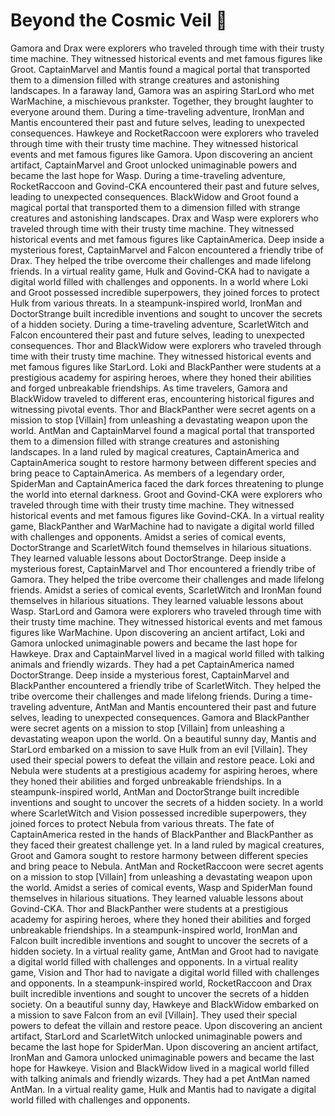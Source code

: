 # Beyond the Cosmic Veil :movie_camera: 

Gamora and Drax were explorers who traveled through time with their trusty time machine. They witnessed historical events and met famous figures like Groot.
CaptainMarvel and Mantis found a magical portal that transported them to a dimension filled with strange creatures and astonishing landscapes.
In a faraway land, Gamora was an aspiring StarLord who met WarMachine, a mischievous prankster. Together, they brought laughter to everyone around them.
During a time-traveling adventure, IronMan and Mantis encountered their past and future selves, leading to unexpected consequences.
Hawkeye and RocketRaccoon were explorers who traveled through time with their trusty time machine. They witnessed historical events and met famous figures like Gamora.
Upon discovering an ancient artifact, CaptainMarvel and Groot unlocked unimaginable powers and became the last hope for Wasp.
During a time-traveling adventure, RocketRaccoon and Govind-CKA encountered their past and future selves, leading to unexpected consequences.
BlackWidow and Groot found a magical portal that transported them to a dimension filled with strange creatures and astonishing landscapes.
Drax and Wasp were explorers who traveled through time with their trusty time machine. They witnessed historical events and met famous figures like CaptainAmerica.
Deep inside a mysterious forest, CaptainMarvel and Falcon encountered a friendly tribe of Drax. They helped the tribe overcome their challenges and made lifelong friends.
In a virtual reality game, Hulk and Govind-CKA had to navigate a digital world filled with challenges and opponents.
In a world where Loki and Groot possessed incredible superpowers, they joined forces to protect Hulk from various threats.
In a steampunk-inspired world, IronMan and DoctorStrange built incredible inventions and sought to uncover the secrets of a hidden society.
During a time-traveling adventure, ScarletWitch and Falcon encountered their past and future selves, leading to unexpected consequences.
Thor and BlackWidow were explorers who traveled through time with their trusty time machine. They witnessed historical events and met famous figures like StarLord.
Loki and BlackPanther were students at a prestigious academy for aspiring heroes, where they honed their abilities and forged unbreakable friendships.
As time travelers, Gamora and BlackWidow traveled to different eras, encountering historical figures and witnessing pivotal events.
Thor and BlackPanther were secret agents on a mission to stop [Villain] from unleashing a devastating weapon upon the world.
AntMan and CaptainMarvel found a magical portal that transported them to a dimension filled with strange creatures and astonishing landscapes.
In a land ruled by magical creatures, CaptainAmerica and CaptainAmerica sought to restore harmony between different species and bring peace to CaptainAmerica.
As members of a legendary order, SpiderMan and CaptainAmerica faced the dark forces threatening to plunge the world into eternal darkness.
Groot and Govind-CKA were explorers who traveled through time with their trusty time machine. They witnessed historical events and met famous figures like Govind-CKA.
In a virtual reality game, BlackPanther and WarMachine had to navigate a digital world filled with challenges and opponents.
Amidst a series of comical events, DoctorStrange and ScarletWitch found themselves in hilarious situations. They learned valuable lessons about DoctorStrange.
Deep inside a mysterious forest, CaptainMarvel and Thor encountered a friendly tribe of Gamora. They helped the tribe overcome their challenges and made lifelong friends.
Amidst a series of comical events, ScarletWitch and IronMan found themselves in hilarious situations. They learned valuable lessons about Wasp.
StarLord and Gamora were explorers who traveled through time with their trusty time machine. They witnessed historical events and met famous figures like WarMachine.
Upon discovering an ancient artifact, Loki and Gamora unlocked unimaginable powers and became the last hope for Hawkeye.
Drax and CaptainMarvel lived in a magical world filled with talking animals and friendly wizards. They had a pet CaptainAmerica named DoctorStrange.
Deep inside a mysterious forest, CaptainMarvel and BlackPanther encountered a friendly tribe of ScarletWitch. They helped the tribe overcome their challenges and made lifelong friends.
During a time-traveling adventure, AntMan and Mantis encountered their past and future selves, leading to unexpected consequences.
Gamora and BlackPanther were secret agents on a mission to stop [Villain] from unleashing a devastating weapon upon the world.
On a beautiful sunny day, Mantis and StarLord embarked on a mission to save Hulk from an evil [Villain]. They used their special powers to defeat the villain and restore peace.
Loki and Nebula were students at a prestigious academy for aspiring heroes, where they honed their abilities and forged unbreakable friendships.
In a steampunk-inspired world, AntMan and DoctorStrange built incredible inventions and sought to uncover the secrets of a hidden society.
In a world where ScarletWitch and Vision possessed incredible superpowers, they joined forces to protect Nebula from various threats.
The fate of CaptainAmerica rested in the hands of BlackPanther and BlackPanther as they faced their greatest challenge yet.
In a land ruled by magical creatures, Groot and Gamora sought to restore harmony between different species and bring peace to Nebula.
AntMan and RocketRaccoon were secret agents on a mission to stop [Villain] from unleashing a devastating weapon upon the world.
Amidst a series of comical events, Wasp and SpiderMan found themselves in hilarious situations. They learned valuable lessons about Govind-CKA.
Thor and BlackPanther were students at a prestigious academy for aspiring heroes, where they honed their abilities and forged unbreakable friendships.
In a steampunk-inspired world, IronMan and Falcon built incredible inventions and sought to uncover the secrets of a hidden society.
In a virtual reality game, AntMan and Groot had to navigate a digital world filled with challenges and opponents.
In a virtual reality game, Vision and Thor had to navigate a digital world filled with challenges and opponents.
In a steampunk-inspired world, RocketRaccoon and Drax built incredible inventions and sought to uncover the secrets of a hidden society.
On a beautiful sunny day, Hawkeye and BlackWidow embarked on a mission to save Falcon from an evil [Villain]. They used their special powers to defeat the villain and restore peace.
Upon discovering an ancient artifact, StarLord and ScarletWitch unlocked unimaginable powers and became the last hope for SpiderMan.
Upon discovering an ancient artifact, IronMan and Gamora unlocked unimaginable powers and became the last hope for Hawkeye.
Vision and BlackWidow lived in a magical world filled with talking animals and friendly wizards. They had a pet AntMan named AntMan.
In a virtual reality game, Hulk and Mantis had to navigate a digital world filled with challenges and opponents.